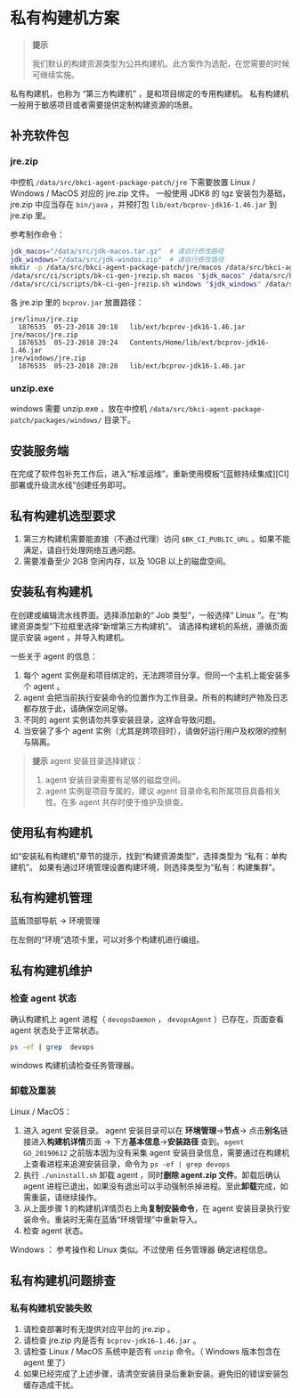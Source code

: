 # 私有构建机方案

> **提示**
>
> 我们默认的构建资源类型为公共构建机。此方案作为选配，在您需要的时候可继续实施。

私有构建机，也称为 “第三方构建机” ，是和项目绑定的专用构建机。
私有构建机一般用于敏感项目或者需要提供定制构建资源的场景。

## 补充软件包
### jre.zip
中控机 `/data/src/bkci-agent-package-patch/jre` 下需要放置 Linux / Windows / MacOS 对应的 jre.zip 文件。
一般使用 JDK8 的 tgz 安装包为基础， jre.zip 中应当存在 `bin/java` ，并预打包 `lib/ext/bcprov-jdk16-1.46.jar` 到 jre.zip 里。

参考制作命令：
``` bash
jdk_macos="/data/src/jdk-macos.tar.gz"  # 请自行修改路径
jdk_windows="/data/src/jdk-windos.zip"  # 请自行修改路径
mkdir -p /data/src/bkci-agent-package-patch/jre/macos /data/src/bkci-agent-package-patch/jre/windows
/data/src/ci/scripts/bk-ci-gen-jrezip.sh macos "$jdk_macos" /data/src/bkci-agent-package-patch/jre/macos/jre.zip
/data/src/ci/scripts/bk-ci-gen-jrezip.sh windows "$jdk_windows" /data/src/bkci-agent-package-patch/jre/windows/jre.zip
```

各 jre.zip 里的 `bcprov.jar` 放置路径：
```text
jre/linux/jre.zip
  1876535  05-23-2018 20:18   lib/ext/bcprov-jdk16-1.46.jar
jre/macos/jre.zip
  1876535  05-23-2018 20:24   Contents/Home/lib/ext/bcprov-jdk16-1.46.jar
jre/windows/jre.zip
  1876535  05-23-2018 20:20   lib/ext/bcprov-jdk16-1.46.jar
```

### unzip.exe

windows 需要 unzip.exe ，放在中控机 `/data/src/bkci-agent-package-patch/packages/windows/` 目录下。

## 安装服务端

在完成了软件包补充工作后，进入“标准运维”，重新使用模板“[蓝鲸持续集成][CI]部署或升级流水线”创建任务即可。

## 私有构建机选型要求

1. 第三方构建机需要能直接（不通过代理）访问 `$BK_CI_PUBLIC_URL` 。如果不能满足，请自行处理网络互通问题。
2. 需要准备至少 2GB 空闲内存，以及 10GB 以上的磁盘空间。

## 安装私有构建机

在创建或编辑流水线界面。选择添加新的“ Job 类型”，一般选择“ Linux ”。在“构建资源类型”下拉框里选择“新增第三方构建机”。
请选择构建机的系统，遵循页面提示安装 agent ，并导入构建机。

一些关于 agent 的信息：
1. 每个 agent 实例是和项目绑定的，无法跨项目分享。但同一个主机上能安装多个 agent 。
2. agent 会把当前执行安装命令的位置作为工作目录。所有的构建时产物及日志都存放于此，请确保空间足够。
3. 不同的 agent 实例请勿共享安装目录，这样会导致问题。
4. 当安装了多个 agent 实例（尤其是跨项目时），请做好运行用户及权限的控制与隔离。

>**提示**
>agent 安装目录选择建议：
>1. agent 安装目录需要有足够的磁盘空间。
>2. agent 实例是项目专属的，建议 agent 目录命名和所属项目具备相关性。在多 agent 共存时便于维护及排查。

## 使用私有构建机

如“安装私有构建机”章节的提示，找到“构建资源类型”，选择类型为 “私有：单构建机”。
如果有通过环境管理设置构建环境，则选择类型为“私有：构建集群”。

## 私有构建机管理

蓝盾顶部导航 → 环境管理

在左侧的“环境”选项卡里，可以对多个构建机进行编组。

## 私有构建机维护
### 检查 agent 状态

确认构建机上 agent 进程（ `devopsDaemon` ， `devopsAgent` ）已存在，页面查看 agent 状态处于正常状态。
```bash
ps -ef | grep  devops
```
windows 构建机请检查任务管理器。

### 卸载及重装

Linux / MacOS：
1. 进入 agent 安装目录。 agent 安装目录可以在 **环境管理**→**节点**→ 点击**别名**链接进入**构建机详情**页面 → 下方**基本信息**→**安装路径** 查到。`agent GO_20190612` 之前版本因为没有采集 agent 安装目录信息，需要通过在构建机上查看进程来追溯安装目录，命令为 `ps -ef | grep devops`
2. 执行 `./uninstall.sh` 卸载 agent ，同时**删除 agent.zip 文件**。卸载后确认 agent 进程已退出，如果没有退出可以手动强制杀掉进程。至此**卸载**完成，如需重装，请继续操作。
3. 从上面步骤 1 的构建机详情页右上角**复制安装命令**，在 agent 安装目录执行安装命令。重装时无需在蓝盾“环境管理”中重新导入。
4. 检查 agent 状态。

Windows ：
参考操作和 Linux 类似。不过使用 任务管理器 确定进程信息。

## 私有构建机问题排查
### 私有构建机安装失败

1. 请检查部署时有无提供对应平台的 jre.zip 。
2. 请检查 jre.zip 内是否有 `bcprov-jdk16-1.46.jar` 。
3. 请检查 Linux / MacOS 系统中是否有 `unzip` 命令。（ Windows 版本包含在 agent 里了）
4. 如果已经完成了上述步骤，请清空安装目录后重新安装。避免旧的错误安装包缓存造成干扰。

